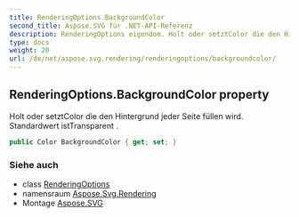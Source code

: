 ```yaml
---
title: RenderingOptions.BackgroundColor
second_title: Aspose.SVG für .NET-API-Referenz
description: RenderingOptions eigendom. Holt oder setztColor die den Hintergrund jeder Seite füllen wird. Standardwert istTransparent .
type: docs
weight: 20
url: /de/net/aspose.svg.rendering/renderingoptions/backgroundcolor/
---
```

## RenderingOptions.BackgroundColor property

Holt oder setztColor die den Hintergrund jeder Seite füllen wird. Standardwert istTransparent .

```csharp
public Color BackgroundColor { get; set; }
```

### Siehe auch

* class [RenderingOptions](../)
* namensraum [Aspose.Svg.Rendering](../../renderingoptions/)
* Montage [Aspose.SVG](../../../)


